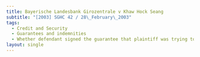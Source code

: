 ```yaml
---
title: Bayerische Landesbank Girozentrale v Khaw Hock Seang
subtitle: "[2003] SGHC 42 / 28\_February\_2003"
tags:
  - Credit and Security
  - Guarantees and indemnities
  - Whether defendant signed the guarantee that plaintiff was trying to enforce.
layout: single
---
```


